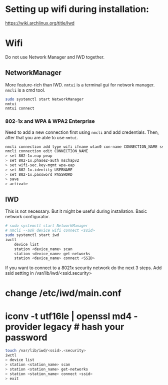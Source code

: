 # Setting up wifi during installation:
https://wiki.archlinux.org/title/Iwd

# Wifi
Do not use Network Manager and IWD together.

## NetworkManager
More feature-rich than IWD.
`nmtui` is a terminal gui for network manager.
`nmcli` is a cmd tool.

```bash
sudo systemctl start NetworkManager
nmtui
nmtui connect
```
### 802-1x and WPA & WPA2 Enterprise
Need to add a new connection first using `nmcli` and add credentials.
Then, after that you are able to use `nmtui`.

```bash
nmcli connection add type wifi ifname wlan0 con-name CONNECTION_NAME ssid SSID
nmcli connection edit CONNECTION_NAME
> set 802-1x.eap peap
> set 802-1x.phase2-auth mschapv2
> set wifi-sec.key-mgmt wpa-eap
> set 802-1x.identity USERNAME 
> set 802-1x.password PASSWORD
> save
> activate
```


## IWD
This is not necessary.
But it might be useful during installation.
Basic network configurator.

```bash
# sudo systemctl start NetworkManager
# nmcli --ask device wifi connect <ssid>
sudo systemctl start iwd
iwctl
    device list
    station <device_name> scan
    station <device_name> get-networks
    station <device_name> connect <SSID>
```

If you want to connect to a 8021x security network do the next 3 steps.
Add ssid setting in /var/lib/iwd/<ssid.security>
# change /etc/iwd/main.conf
# iconv -t utf16le | openssl md4 -provider legacy # hash your password

```bash
touch /var/lib/iwd/<ssid>.<security>
iwctl
> device list
> station <station_name> scan
> station <station_name> get-networks
> station <station_name> connect <ssid>
> exit
```

